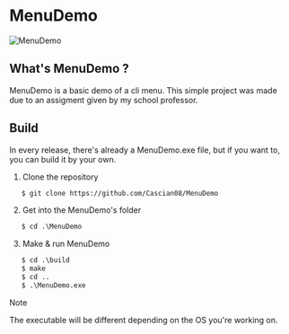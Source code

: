 # MenuDemo
![MenuDemo](https://i.imgur.com/epgcVno.png)

## What's MenuDemo ?
MenuDemo is a basic demo of a cli menu. 
This simple project was made due to an assigment given by my school professor.

## Build
In every release, there's already a MenuDemo.exe file, but if you want to, you can build it by your own.

 1. Clone the repository
```markdown
   $ git clone https://github.com/Cascian08/MenuDemo
``` 
 2. Get into the MenuDemo's folder
```markdown
   $ cd .\MenuDemo
```
 3. Make & run MenuDemo
```markdown
   $ cd .\build
   $ make
   $ cd ..
   $ .\MenuDemo.exe
```
> [!NOTE]	
> The executable will be different depending on the OS you're working on.
